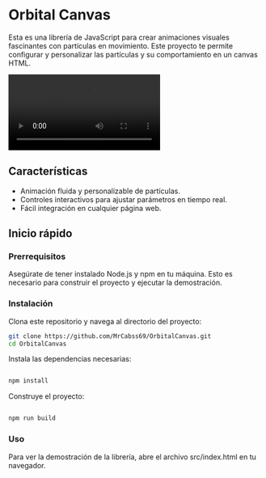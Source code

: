 # Orbital Canvas

Esta es una librería de JavaScript para crear animaciones visuales fascinantes con partículas en movimiento. Este proyecto te permite configurar y personalizar las partículas y su comportamiento en un canvas HTML.


![Demo](resources/6.mp4)

## Características

- Animación fluida y personalizable de partículas.
- Controles interactivos para ajustar parámetros en tiempo real.
- Fácil integración en cualquier página web.

## Inicio rápido

### Prerrequisitos

Asegúrate de tener instalado Node.js y npm en tu máquina. Esto es necesario para construir el proyecto y ejecutar la demostración.

### Instalación

Clona este repositorio y navega al directorio del proyecto:

```bash
git clone https://github.com/MrCabss69/OrbitalCanvas.git
cd OrbitalCanvas
```
Instala las dependencias necesarias:

```bash

npm install
```

Construye el proyecto:

```bash

npm run build
```

### Uso

Para ver la demostración de la librería, abre el archivo src/index.html en tu navegador.